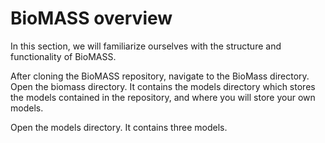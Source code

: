 # BioMASS overview
In this section, we will familiarize ourselves with the structure and functionality of BioMASS.

After cloning the BioMASS repository, navigate to the BioMass directory. Open the biomass directory. It contains the models directory which stores the models contained in the repository, and where you will store your own models.

Open the models directory. It contains three models. 

